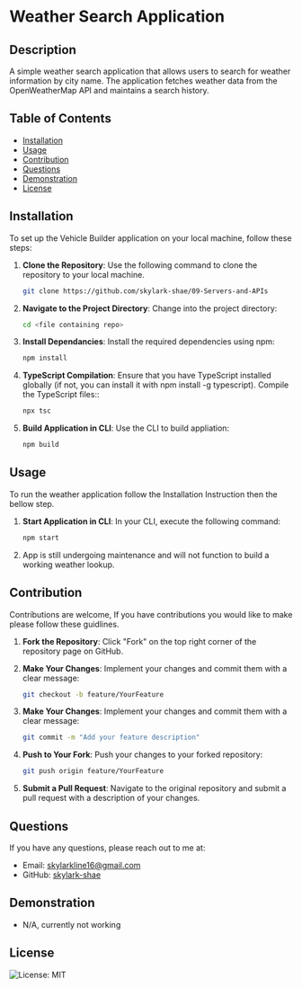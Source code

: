 # Weather Search Application

## Description
A simple weather search application that allows users to search for weather information by city name. The application fetches weather data from the OpenWeatherMap API and maintains a search history.

## Table of Contents
- [Installation](#installation)
- [Usage](#usage)
- [Contribution](#contribution)
- [Questions](#questions)
- [Demonstration](#demonstration)
- [License](#license)

## Installation
To set up the Vehicle Builder application on your local machine, follow these steps:

1. **Clone the Repository**: Use the following command to clone the repository to your local machine.
   ```bash
   git clone https://github.com/skylark-shae/09-Servers-and-APIs

2. **Navigate to the Project Directory**: Change into the project directory:
   ```bash
   cd <file containing repo>

3. **Install Dependancies**: Install the required dependencies using npm:
   ```bash
   npm install

4. **TypeScript Compilation**: Ensure that you have TypeScript installed globally (if not, you can install it with npm install -g typescript). Compile the TypeScript files::
   ```bash
   npx tsc

5. **Build Application in CLI**: Use the CLI to build appliation:
   ```bash
   npm build

## Usage
To run the weather application follow the Installation Instruction then the bellow step.

1. **Start Application in CLI**: In your CLI, execute the following command:
   ```bash
   npm start

2. App is still undergoing maintenance and will not function to build a working weather lookup.

## Contribution
Contributions are welcome, If you have contributions you would like to make please follow these guidlines.

1. **Fork the Repository**: Click "Fork" on the top right corner of the repository page on GitHub.

2. **Make Your Changes**: Implement your changes and commit them with a clear message:
   ```bash
   git checkout -b feature/YourFeature

3. **Make Your Changes**: Implement your changes and commit them with a clear message:
   ```bash
   git commit -m "Add your feature description"

4. **Push to Your Fork**: Push your changes to your forked repository:
   ```bash
   git push origin feature/YourFeature

5. **Submit a Pull Request**: Navigate to the original repository and submit a pull request with a description of your changes.

## Questions
If you have any questions, please reach out to me at:
- Email: [skylarkline16@gmail.com](mailto:skylarkline16@gmail.com)
- GitHub: [skylark-shae](https://github.com/skylark-shae)

## Demonstration
- N/A, currently not working


## License
![License: MIT](https://img.shields.io/badge/License-MIT-blue.svg)
